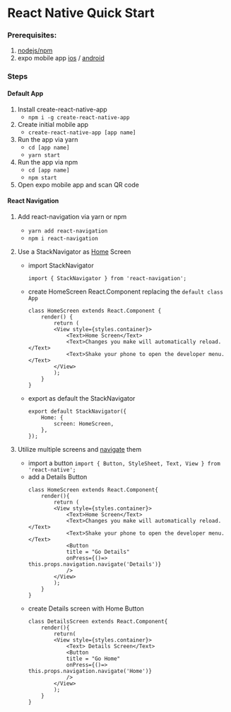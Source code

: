 React Native Quick Start
========================

### Prerequisites:

1. [nodejs/npm](https://nodejs.org/en/)
2. expo mobile app [ios](https://itunes.apple.com/app/apple-store/id982107779) / [android](https://play.google.com/store/apps/details?id=host.exp.exponent)

### Steps

#### Default App

1. Install create-react-native-app
    - `npm i -g create-react-native-app`
2. Create initial mobile app
    - `create-react-native-app [app name]`
3. Run the app via yarn
    - `cd [app name]`
    - `yarn start`
4. Run the app via npm
    - `cd [app name]`
    - `npm start`
5. Open expo mobile app and scan QR code

#### React Navigation

1. Add react-navigation via yarn or npm
    - `yarn add react-navigation`
    - `npm i react-navigation`

2. Use a StackNavigator as [Home](https://reactnavigation.org/docs/hello-react-navigation.html) Screen
    - import StackNavigator
        ```
        import { StackNavigator } from 'react-navigation';
        ```

    - create HomeScreen React.Component replacing the `default class App`
        ```
        class HomeScreen extends React.Component {
            render() {
                return (
                <View style={styles.container}>
                    <Text>Home Screen</Text>
                    <Text>Changes you make will automatically reload.</Text>
                    <Text>Shake your phone to open the developer menu.</Text>
                </View>
                );
            }
        }
        ```
    - export as default the StackNavigator
        ```
        export default StackNavigator({
            Home: {
                screen: HomeScreen,
            },
        });
        ```
3. Utilize multiple screens and [navigate](https://reactnavigation.org/docs/navigating.html) them
    - import a button `import { Button, StyleSheet, Text, View } from 'react-native';`
    - add a Details Button
        ```
        class HomeScreen extends React.Component{
            render(){
                return (
                <View style={styles.container}>
                    <Text>Home Screen</Text>
                    <Text>Changes you make will automatically reload.</Text>
                    <Text>Shake your phone to open the developer menu.</Text>
                    <Button 
                    title = "Go Details"
                    onPress={()=> this.props.navigation.navigate('Details')}
                    />
                </View>
                );
            }
        }
        ```
    - create Details screen with Home Button
        ```
        class DetailsScreen extends React.Component{
            render(){
                return(
                <View style={styles.container}>
                    <Text> Details Screen</Text>
                    <Button 
                    title = "Go Home"
                    onPress={()=> this.props.navigation.navigate('Home')}
                    />
                </View>
                );
            }
        }
        ```